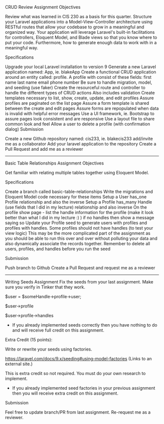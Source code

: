 CRUD Review Assignment
Objectives

Review what was learned in CIS 230 as a basis for this quarter. Structure your Laravel applications into a Model-View-Controller architecture using RESTful routes that allow your codebase to grow in a meaningful and organized way. Your application will leverage Laravel's built-in facilitations for controllers, Eloquent Model, and Blade views so that you know where to put your code. Furthermore, how to generate enough data to work with in a meaningful way.

Specifications

Upgrade your local Laravel installation to version 9
Generate a new Laravel application named: <lastname>App, ie. blakeApp
Create a functional CRUD application around an entity called: profile. 
A profile with consist of these fields:
first name
last name
email
phone number 
Be sure to handle migration, model, and seeding (use faker)
Create the resourceful route and controller to handle the different types of CRUD actions
Also includes validation
Create templates necessary to list, show, create, update, and edit profiles
Assure profiles are paginated on the list page
Assure a form template is shared between the create and edit pages
Assure forms are repopulated when data is invalid with helpful error messages
Use a UI framework, ie. Bootstrap to assure pages look consistent and are responsive
Use a layout file to share common look and feel
Allow a user to delete a profile (with confirmation dialog)
Submission

Create a new Github repository named: <lastname>cis233, ie. blakecis233 
add/invite me as a collaborator
Add your laravel application to the repository
Create a Pull Request and add me as a reviewer




-----------------------




Basic Table Relationships Assignment
Objectives

Get familiar with relating multiple tables together using Eloquent Model.

 

Specifications

Create a branch called basic-table-relationships
Write the migrations and Eloquent Model code necessary for these items
Setup a User has_one Profile relationship and also the inverse
Setup a Profile has_many Handle (use fields that I did in my lecture) relationship and also inverse
On the profile show page - list the handle information for the profile (make it look better than what I did in my lecture :) )
if no handles then show a message saying so
Update your Profile seed to generate users with profiles and profiles with handles.
Some profiles should not have handles (to test your view logic) 
This may be the more complicated part of the assignment as you should be able to run this over and over without polluting your data and also dynamically associate the records together.
Remember to delete all users, profiles, and handles before you run the seed
 

Submission

Push branch to Github
Create a Pull Request and request me as a reviewer




-----------------------




Writing Seeds Assignment
Fix the seeds from your last assignment. Make sure you verify in Tinker that they work.

$user = $someHandle->profile->user;

$user->profile

$user->profile->handles

* If you already implemented seeds correctly then you have nothing to do and will receive full credit on this assignment.

Extra Credit (15 points):

Write or rewrite your seeds using factories.

https://laravel.com/docs/9.x/seeding#using-model-factories (Links to an external site.)

This is extra credit so not required. You must do your own research to implement.

* If you already implemented seed factories in your previous assignment then you will receive extra credit on this assignment.

 

Submission

Feel free to update branch/PR from last assignment. Re-request me as a reviewer.